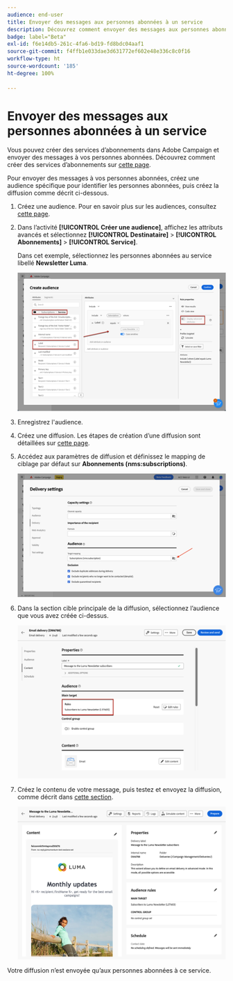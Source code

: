 ```yaml
---
audience: end-user
title: Envoyer des messages aux personnes abonnées à un service
description: Découvrez comment envoyer des messages aux personnes abonnées à un service.
badge: label="Beta"
exl-id: f6e14db5-261c-4fa6-bd19-fd8bdc04aaf1
source-git-commit: f4ffb1e033dae3d631772ef602e48e336c8c0f16
workflow-type: ht
source-wordcount: '185'
ht-degree: 100%

---
```


# Envoyer des messages aux personnes abonnées à un service

Vous pouvez créer des services d’abonnements dans Adobe Campaign et envoyer des messages à vos personnes abonnées. Découvrez comment créer des services d’abonnements sur [cette page](../audience//manage-services.md#create-service).

Pour envoyer des messages à vos personnes abonnées, créez une audience spécifique pour identifier les personnes abonnées, puis créez la diffusion comme décrit ci-dessous.

1. Créez une audience. Pour en savoir plus sur les audiences, consultez [cette page](../audience/create-audience.md).

1. Dans l’activité **[!UICONTROL Créer une audience]**, affichez les attributs avancés et sélectionnez **[!UICONTROL Destinataire]** > **[!UICONTROL Abonnements]** > **[!UICONTROL Service]**.

   Dans cet exemple, sélectionnez les personnes abonnées au service libellé **Newsletter Luma**.

   ![](assets/service-audience-subscribers.png)

1. Enregistrez l&#39;audience.
1. Créez une diffusion. Les étapes de création d’une diffusion sont détaillées sur [cette page](../msg/gs-messages.md#create-delivery).
1. Accédez aux paramètres de diffusion et définissez le mapping de ciblage par défaut sur **Abonnements (nms:subscriptions)**.

   ![](assets/service-delivery-change-mapping.png)

1. Dans la section cible principale de la diffusion, sélectionnez l’audience que vous avez créée ci-dessus.

   ![](assets/service-delivery-targeting-subscribers.png)

1. Créez le contenu de votre message, puis testez et envoyez la diffusion, comme décrit dans [cette section](../preview-test/preview-test.md).

   ![](assets/service-delivery-ready.png)

Votre diffusion n’est envoyée qu’aux personnes abonnées à ce service.
